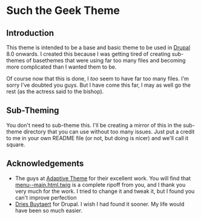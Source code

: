 # Such the Geek Theme
## Introduction
This theme is intended to be a base and basic theme to be used in [Drupal](http://drupal.org) 8.0 onwards. I created this because I was getting tired of creating sub-themes of basethemes that were using far too many files and becoming more complicated than I wanted them to be.

Of course now that this is done, I *too* seem to have far too many files. I'm sorry I've doubted you guys. But I have come this far, I may as well go the rest (as the actress said to the bishop).

## Sub-Theming
You don't need to sub-theme this. I'll be creating a mirror of this in the sub-theme directory that you can use without too many issues. Just put a credit to me in your own README file (or not, but doing is nicer) and  we'll call it square.

## Acknowledgements
- The guys at [Adaptive Theme](https://www.drupal.org/project/adaptivetheme) for their excellent work. You will find that [menu--main.html.twig](temmplates/navigation/menu--main.html.twig) is a complete ripoff from you, and I thank you very much for the work. I tried to change it and tweak it, but I found you can't improve perfection
- [Dries Buytaert](https://dri.es/) for Drupal. I wish I had found it sooner. My life would have been so much easier.

